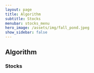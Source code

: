 ```yaml
---
layout: page
title: Algorithm
subtitle: Stocks
menubar: stocks_menu
hero_image: /assets/img/fall_pond.jpeg
show_sidebar: false
---
```


## Algorithm
### Stocks